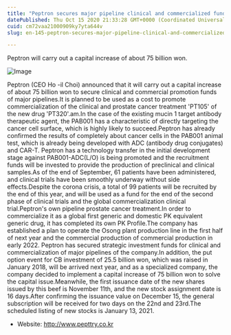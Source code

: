 ```yaml
---
title: "Peptron secures major pipeline clinical and commercialized funds"
datePublished: Thu Oct 15 2020 21:33:28 GMT+0000 (Coordinated Universal Time)
cuid: cm72vaa21000909ky7yta644v
slug: en-145-peptron-secures-major-pipeline-clinical-and-commercialized-funds

---
```



Peptron will carry out a capital increase of about 75 billion won.

![Image](https://cdn.hashnode.com/res/hashnode/image/upload/v1739422563978/b9c05c37-56b7-4808-8fa6-b3f151a2a70d.jpeg)

Peptron (CEO Ho -il Choi) announced that it will carry out a capital increase of about 75 billion won to secure clinical and commercial promotion funds of major pipelines.It is planned to be used as a cost to promote commercialization of the clinical and prostate cancer treatment 'PT105' of the new drug 'PT320'.am.In the case of the existing mucin 1 target antibody therapeutic agent, the PAB001 has a characteristic of directly targeting the cancer cell surface, which is highly likely to succeed.Peptron has already confirmed the results of completely about cancer cells in the PAB001 animal test, which is already being developed with ADC (antibody drug conjugates) and CAR-T. Peptron has a technology transfer in the initial development stage against PAB001-ADC(L/O) is being promoted and the recruitment funds will be invested to provide the production of preclinical and clinical samples.As of the end of September, 61 patients have been administered, and clinical trials have been smoothly underway without side effects.Despite the corona crisis, a total of 99 patients will be recruited by the end of this year, and will be used as a fund for the end of the second phase of clinical trials and the global commercialization clinical trial.Peptron's own pipeline prostate cancer treatment.In order to commercialize it as a global first generic and domestic PK equivalent generic drug, it has completed its own PK Profile.The company has established a plan to operate the Osong plant production line in the first half of next year and the commercial production of commercial production in early 2022. Peptron has secured strategic investment funds for clinical and commercialization of major pipelines of the company.In addition, the put option event for CB investment of 25.5 billion won, which was raised in January 2018, will be arrived next year, and as a specialized company, the company decided to implement a capital increase of 75 billion won to solve the capital issue.Meanwhile, the first issuance date of the new shares issued by this beef is November 11th, and the new stock assignment date is 16 days.After confirming the issuance value on December 15, the general subscription will be received for two days on the 22nd and 23rd.The scheduled listing of new stocks is January 13, 2021.

- Website: http://www.pepttry.co.kr